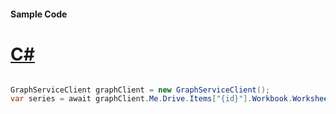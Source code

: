 #### Sample Code
# [C#](#tab/Csharp)

```C#

GraphServiceClient graphClient = new GraphServiceClient();
var series = await graphClient.Me.Drive.Items["{id}"].Workbook.Worksheets["{id|name}"].Charts["{name}"].Series["{series-id}"].Request().GetAsync();

```